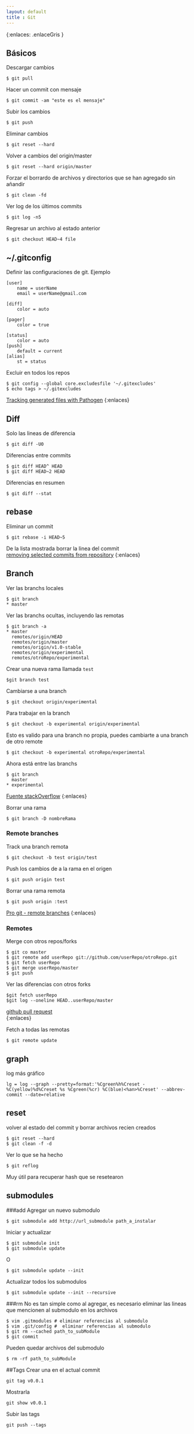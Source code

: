 ```yaml
--- 
layout: default
title : Git
---
```

{:enlaces: .enlaceGris }  

## Básicos 

Descargar cambios  

	$ git pull 

Hacer un commit con mensaje  

	$ git commit -am "este es el mensaje"

Subir los cambios  

	$ git push

Eliminar cambios 

	$ git reset --hard

Volver a cambios del origin/master

	$ git reset --hard origin/master

Forzar el borrardo de archivos y directorios que se han agregado sin añandir 

	$ git clean -fd

Ver log de los últimos commits 

    $ git log -n5

Regresar un archivo al estado anterior 

    $ git checkout HEAD~4 file

## ~/.gitconfig

Definir las configuraciones de git. Ejemplo 

	[user]
		name = userName
		email = userName@gmail.com

	[diff]
		color = auto

	[pager]
		color = true

	[status]
		color = auto
	[push]
		default = current
	[alias]
		st = status

Excluir en todos los repos

	$ git config --global core.excludesfile '~/.gitexcludes'
	$ echo tags > ~/.gitexcludes

[Tracking generated files with Pathogen](https://github.com/tpope/vim-pathogen/issues/18)
{:enlaces} 

## Diff
	
Solo las lineas de diferencia  

	$ git diff -U0 

Diferencias entre commits  

	$ git diff HEAD^ HEAD
	$ git diff HEAD~2 HEAD 

Diferencias en resumen  

	$ git diff --stat

## rebase 

Eliminar un commit 

	$ git rebase -i HEAD~5

De la lista mostrada borrar la linea del commit  
[removing selected commits from repository](http://stackoverflow.com/questions/495345/git-removing-selected-commits-from-repository)
{:enlaces} 

## Branch

Ver las branchs locales  

    $ git branch   
    * master

Ver las branchs ocultas, incluyendo las remotas  

    $ git branch -a
    * master
      remotes/origin/HEAD
      remotes/origin/master
      remotes/origin/v1.0-stable
      remotes/origin/experimental
	  remotes/otroRepo/experimental

Crear una nueva rama llamada `test`  

	$git branch test

Cambiarse a una branch 

    $ git checkout origin/experimental

Para trabajar en la branch 

    $ git checkout -b experimental origin/experimental

Esto es valido para una branch no propia, puedes cambiarte a una branch de otro remote

	$ git checkout -b experimental otroRepo/experimental 

Ahora está entre las branchs 

    $ git branch
      master
    * experimental


[Fuente stackOverflow](http://stackoverflow.com/questions/67699/how-do-i-clone-all-remote-branches-with-git)
{:enlaces} 

Borrar una rama

	$ git branch -D nombreRama

### Remote branches

Track una branch remota

	$ git checkout -b test origin/test

Push los cambios de a la rama en el origen 

	$ git push origin test

Borrar una rama remota

	$ git push origin :test

[ Pro git - remote branches](http://progit.org/book/ch3-5.html)
{:enlaces} 

### Remotes

Merge con otros repos/forks

	$ git co master
	$ git remote add userRepo git://github.com/userRepo/otroRepo.git
	$ git fetch userRepo 
	$ git merge userRepo/master
	$ git push 

Ver las diferencias con otros forks

	$git fetch userRepo
	$git log --oneline HEAD..userRepo/master

[github pull request](http://help.github.com/send-pull-requests/)  
{:enlaces} 

Fetch a todas las remotas

	$ git remote update

## graph 

log más gráfico 

	lg = log --graph --pretty=format:'%Cgreen%h%Creset -%C(yellow)%d%Creset %s %Cgreen(%cr) %C(blue)<%an>%Creset' --abbrev-commit --date=relative

## reset
volver al estado del commit y borrar archivos recien creados
	
	$ git reset --hard
	$ git clean -f -d

Ver lo que se ha hecho 

	$ git reflog

Muy útil para recuperar hash que se resetearon	

## submodules
###add
Agregar un nuevo submodulo

	$ git submodule add http://url_submodule path_a_instalar

Iniciar y actualizar

	$ git submodule init
	$ git submodule update

O

	$ git submodule update --init

Actualizar todos los submodulos

	$ git submodule update --init --recursive

###rm
No es tan simple como al agregar, es necesario eliminar las lineas que mencionen al submodulo en los archivos

	$ vim .gitmodules # eliminar referencias al submodulo
	$ vim .git/config #  eliminar referencias al submodulo
	$ git rm --cached path_to_subModule
	$ git commit

Pueden quedar archivos del submodulo

	$ rm -rf path_to_subModule

##Tags
Crear una en el actual commit

	git tag v0.0.1
Mostrarla

	git show v0.0.1

Subir las tags

	git push --tags
